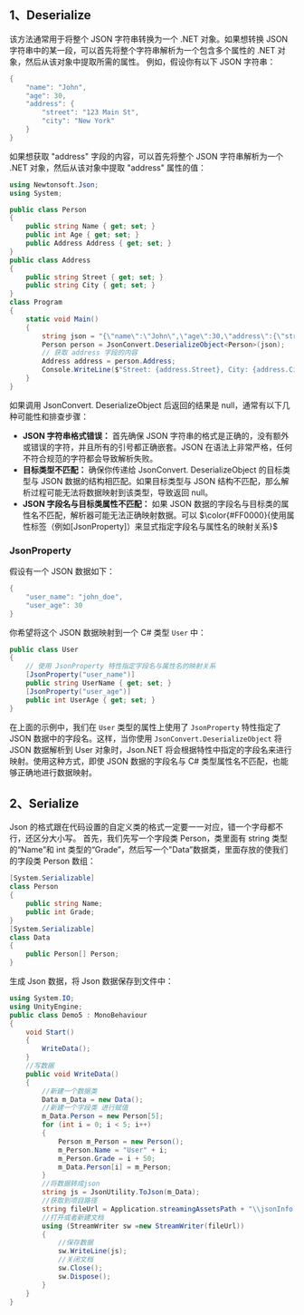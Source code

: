 ## 1、Deserialize
该方法通常用于将整个 JSON 字符串转换为一个 .NET 对象。如果想转换 JSON 字符串中的某一段，可以首先将整个字符串解析为一个包含多个属性的 .NET 对象，然后从该对象中提取所需的属性。
例如，假设你有以下 JSON 字符串：
```csharp
{
    "name": "John",
    "age": 30,
    "address": {
        "street": "123 Main St",
        "city": "New York"
    }
}
```
如果想获取 "address" 字段的内容，可以首先将整个 JSON 字符串解析为一个 .NET 对象，然后从该对象中提取 "address" 属性的值：
```csharp
using Newtonsoft.Json;
using System;

public class Person
{
    public string Name { get; set; }
    public int Age { get; set; }
    public Address Address { get; set; }
}
public class Address
{
    public string Street { get; set; }
    public string City { get; set; }
}
class Program
{
    static void Main()
    {
        string json = "{\"name\":\"John\",\"age\":30,\"address\":{\"street\":\"123 Main St\",\"city\":\"New York\"}}";
        Person person = JsonConvert.DeserializeObject<Person>(json);
        // 获取 address 字段的内容
        Address address = person.Address;
        Console.WriteLine($"Street: {address.Street}, City: {address.City}");
    }
}
```
如果调用 JsonConvert. DeserializeObject 后返回的结果是 null，通常有以下几种可能性和排查步骤：

- **JSON 字符串格式错误：** 首先确保 JSON 字符串的格式是正确的，没有额外或错误的字符，并且所有的引号都正确嵌套。JSON 在语法上非常严格，任何不符合规范的字符都会导致解析失败。
- **目标类型不匹配：** 确保你传递给 JsonConvert. DeserializeObject 的目标类型与 JSON 数据的结构相匹配。如果目标类型与 JSON 结构不匹配，那么解析过程可能无法将数据映射到该类型，导致返回 null。
- **JSON 字段名与目标类属性不匹配：** 如果 JSON 数据的字段名与目标类的属性名不匹配，解析器可能无法正确映射数据。可以 $\color{#FF0000}{使用属性标签（例如[JsonProperty]）来显式指定字段名与属性名的映射关系}$ 
### JsonProperty
假设有一个 JSON 数据如下：
```csharp
{
    "user_name": "john_doe",
    "user_age": 30
}
```
你希望将这个 JSON 数据映射到一个 C# 类型 `User` 中：
```csharp
public class User
{
    // 使用 JsonProperty 特性指定字段名与属性名的映射关系
    [JsonProperty("user_name")]
    public string UserName { get; set; }
    [JsonProperty("user_age")]
    public int UserAge { get; set; }
}
```
在上面的示例中，我们在 `User` 类型的属性上使用了 `JsonProperty` 特性指定了 JSON 数据中的字段名。这样，当你使用 `JsonConvert.DeserializeObject`  将 JSON 数据解析到 User 对象时，Json.NET 将会根据特性中指定的字段名来进行映射。使用这种方式，即使 JSON 数据的字段名与 C# 类型属性名不匹配，也能够正确地进行数据映射。
## 2、Serialize
Json 的格式跟在代码设置的自定义类的格式一定要一一对应，错一个字母都不行，还区分大小写。
首先，我们先写一个字段类 Person，类里面有 string 类型的“Name”和 int 类型的“Grade”，然后写一个"Data”数据类，里面存放的使我们的字段类 Person 数组：
```csharp
[System.Serializable]
class Person
{
    public string Name;
    public int Grade;
}
[System.Serializable]
class Data
{
    public Person[] Person;
}
```
生成 Json 数据，将 Json 数据保存到文件中：
```csharp
using System.IO;
using UnityEngine;
public class Demo5 : MonoBehaviour
{
    void Start()
    {
        WriteData();
    }
    //写数据
    public void WriteData()
    {
        //新建一个数据类
        Data m_Data = new Data();
        //新建一个字段类 进行赋值
        m_Data.Person = new Person[5];
        for (int i = 0; i < 5; i++)
        {
            Person m_Person = new Person();
            m_Person.Name = "User" + i;
            m_Person.Grade = i + 50;
            m_Data.Person[i] = m_Person;
        }
        //将数据转成json
        string js = JsonUtility.ToJson(m_Data);
        //获取到项目路径
        string fileUrl = Application.streamingAssetsPath + "\\jsonInfo.txt";
        //打开或者新建文档
        using (StreamWriter sw =new StreamWriter(fileUrl))
        {
            //保存数据
            sw.WriteLine(js);
            //关闭文档
            sw.Close();
            sw.Dispose();
        }
    }
}
```